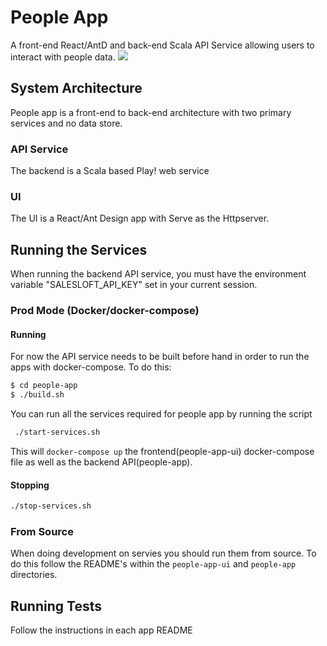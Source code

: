 # People App
A front-end React/AntD and back-end Scala API Service allowing users to interact with people data.
![](https://docs.google.com/drawings/d/e/2PACX-1vTAa_83dKvZWfRBGcBkF56Axp-8cPZkdax_9xnHRzuQ8al8cmNspITcUOzWGrCY6Au3G0bKhccRG6MD/pub?w=935&h=596)


## System Architecture
People app is a front-end to back-end architecture with two primary services and no data store.
### API Service
The backend is a Scala based Play! web service
### UI
The UI is a React/Ant Design app with Serve as the Httpserver.

## Running the Services
When running the backend API service, you must have the environment variable "SALESLOFT_API_KEY" set in your current session.

### Prod Mode (Docker/docker-compose)
#### Running
For now the API service needs to be built before hand in order to run the apps with docker-compose. To do this:

```sh
$ cd people-app
$ ./build.sh
```

You can run all the services required for people app by running the script 

```sh
 ./start-services.sh
```

This will `docker-compose up` the frontend(people-app-ui) docker-compose file as well as the backend API(people-app).

#### Stopping
``` sh
./stop-services.sh
```

### From Source
When doing development on servies you should run them from source. To do this follow the README's within the `people-app-ui` and `people-app` directories.

## Running Tests
Follow the instructions in each app README

